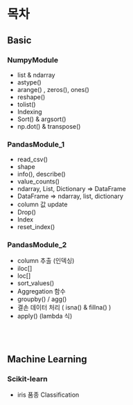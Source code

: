 # 목차
## Basic
### NumpyModule
- list & ndarray
- astype()
- arange() , zeros(), ones()
- reshape()
- tolist()
- Indexing 
- Sort() & argsort()
- np.dot() & transpose()

### PandasModule_1
- read_csv()
- shape
- info(), describe()
- value_counts()
- ndarray, List, Dictionary => DataFrame
- DataFrame => ndarray, list, dictionary
- column 값 update
- Drop()
- Index
- reset_index()

### PandasModule_2
- column 추출 (인덱싱)
- iloc[]
- loc[]
- sort_values()
- Aggregation 함수
- groupby() / agg()
- 결손 데이터 처리 ( isna() & fillna() )
- apply() (lambda 식)

<br></br>

## Machine Learning
### Scikit-learn
- iris 품종 Classification

